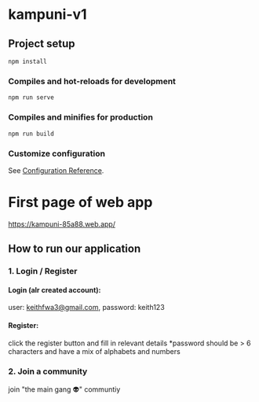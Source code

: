 # kampuni-v1

## Project setup
```
npm install
```

### Compiles and hot-reloads for development
```
npm run serve
```

### Compiles and minifies for production
```
npm run build
```

### Customize configuration
See [Configuration Reference](https://cli.vuejs.org/config/).

# First page of web app
https://kampuni-85a88.web.app/

## How to run our application

### 1. Login / Register
  #### Login (alr created account): 
  user: keithfwa3@gmail.com, password: keith123
  
  #### Register: 
  click the register button and fill in relevant details *password should be > 6 characters and have a mix of alphabets and numbers

### 2. Join a community
join "the main gang 👽" communtiy
  
